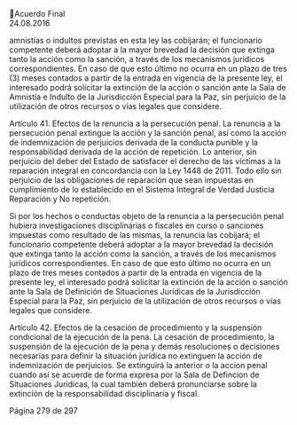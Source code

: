 Acuerdo Final  
24.08.2016  

amnistías o indultos previstas en esta ley las cobijarán; el funcionario competente deberá adoptar a la 
mayor  brevedad  la  decisión  que  extinga  tanto  la  acción  como  la  sanción,  a  través  de  los  mecanismos 
jurídicos correspondientes. En caso de que esto último no ocurra en un plazo de tres (3) meses contados 
a partir de la entrada en vigencia de la presente ley, el interesado podrá solicitar la extinción de la acción 
o  sanción  ante  la  Sala  de  Amnistía  e  Indulto  de  la  Jurisdicción  Especial  para  la  Paz,  sin  perjuicio  de  la 
utilización de otros recursos o vías legales que considere. 
 
Artículo 41. Efectos de la renuncia a la persecución penal. La renuncia a la persecución penal extingue la 
acción  y  la  sanción  penal,  así  como  la  acción  de  indemnización  de  perjuicios  derivada  de  la  conducta 
punible y la responsabilidad derivada de la acción de repetición. Lo anterior, sin perjuicio del deber del 
Estado de satisfacer el derecho de las víctimas a la reparación integral en concordancia con la Ley 1448 
de 2011. Todo ello sin perjuicio de las obligaciones de reparación que sean impuestas en cumplimiento 
de lo establecido en el Sistema Integral de Verdad Justicia Reparación y No repetición. 
 
Si  por  los  hechos  o  conductas  objeto  de  la  renuncia  a  la  persecución  penal  hubiera  investigaciones 
disciplinarias  o  fiscales  en  curso  o  sanciones  impuestas  como  resultado  de  las  mismas,  la  renuncia  las 
cobijará; el funcionario competente deberá adoptar a la mayor brevedad la decisión que extinga tanto la 
acción como la sanción, a través de los mecanismos jurídicos correspondientes. En caso de que esto último 
no ocurra en un plazo de tres  meses contados a partir de la entrada en vigencia de la presente ley, el 
interesado  podrá  solicitar  la  extinción  de  la  acción  o  sanción  ante  la  Sala  de  Definición  de  Situaciones 
Jurídicas de la Jurisdicción Especial para la Paz, sin perjuicio de la utilización de otros recursos o vías legales 
que considere. 
 
Artículo 42. Efectos de la cesación de procedimiento y la suspensión condicional de la ejecución de la 
pena.  La  cesación  de  procedimiento,  la  suspensión  de  la  ejecución  de  la  pena  y demás  resoluciones  o 
decisiones  necesarias  para  definir  la  situación  jurídica  no  extinguen    la  acción  de  indemnización  de 
perjuicios. Se extinguirá la anterior o la accion penal cuando así se acuerde de forma expresa por la Sala 
de  Defincion  de  Situaciones  Juridicas,  la  cual  también  deberá  pronunciarse  sobre  la  extinción  de  la 
responsabilidad disciplinaria y fiscal. 
 
 
Página 279 de 297 
 

